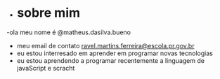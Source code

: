 - # sobre mim
-ola meu nome é @matheus.dasilva.bueno
- meu email de contato ravel.martins.ferreira@escola.pr.gov.br
- eu estou interresado em aprender em programar novas tecnologias
- eu estou aprendendo a programar recentemente a linguagem de javaScript e scracht
